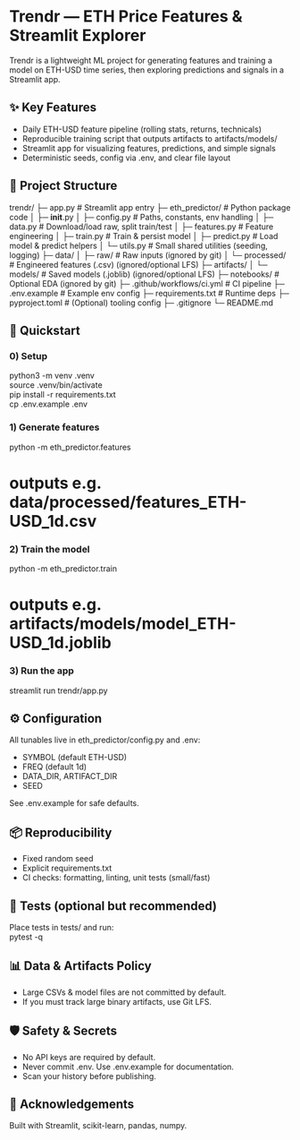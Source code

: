 # Trendr — ETH Price Features & Streamlit Explorer
Trendr is a lightweight ML project for generating features and training a model on ETH-USD time series, then exploring predictions and signals in a Streamlit app.

## ✨ Key Features
- Daily ETH-USD feature pipeline (rolling stats, returns, technicals)
- Reproducible training script that outputs artifacts to artifacts/models/
- Streamlit app for visualizing features, predictions, and simple signals
- Deterministic seeds, config via .env, and clear file layout

## 🧱 Project Structure
trendr/
├─ app.py                       # Streamlit app entry
├─ eth_predictor/               # Python package code
│  ├─ __init__.py
│  ├─ config.py                 # Paths, constants, env handling
│  ├─ data.py                   # Download/load raw, split train/test
│  ├─ features.py               # Feature engineering
│  ├─ train.py                  # Train & persist model
│  ├─ predict.py                # Load model & predict helpers
│  └─ utils.py                  # Small shared utilities (seeding, logging)
├─ data/
│  ├─ raw/                      # Raw inputs (ignored by git)
│  └─ processed/                # Engineered features (.csv) (ignored/optional LFS)
├─ artifacts/
│  └─ models/                   # Saved models (.joblib) (ignored/optional LFS)
├─ notebooks/                   # Optional EDA (ignored by git)
├─ .github/workflows/ci.yml     # CI pipeline
├─ .env.example                 # Example env config
├─ requirements.txt             # Runtime deps
├─ pyproject.toml               # (Optional) tooling config
├─ .gitignore
└─ README.md

## 🚀 Quickstart
### 0) Setup
python3 -m venv .venv  
source .venv/bin/activate  
pip install -r requirements.txt  
cp .env.example .env  

### 1) Generate features
python -m eth_predictor.features  
# outputs e.g. data/processed/features_ETH-USD_1d.csv  

### 2) Train the model
python -m eth_predictor.train  
# outputs e.g. artifacts/models/model_ETH-USD_1d.joblib  

### 3) Run the app
streamlit run trendr/app.py  

## ⚙️ Configuration
All tunables live in eth_predictor/config.py and .env:  
- SYMBOL (default ETH-USD)  
- FREQ   (default 1d)  
- DATA_DIR, ARTIFACT_DIR  
- SEED  

See .env.example for safe defaults.

## 📦 Reproducibility
- Fixed random seed  
- Explicit requirements.txt  
- CI checks: formatting, linting, unit tests (small/fast)  

## 🧪 Tests (optional but recommended)
Place tests in tests/ and run:  
pytest -q  

## 📊 Data & Artifacts Policy
- Large CSVs & model files are not committed by default.  
- If you must track large binary artifacts, use Git LFS.  

## 🛡️ Safety & Secrets
- No API keys are required by default.  
- Never commit .env. Use .env.example for documentation.  
- Scan your history before publishing.  

## 🙌 Acknowledgements
Built with Streamlit, scikit-learn, pandas, numpy.

